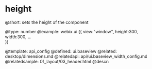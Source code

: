 height
=============


@short:
	sets the height of the component

@type: number
@example:
webix.ui ({ 
	view:"window",
	height:300, 
	width:300,
	...	 
})

@template:	api_config
@defined:	ui.baseview	
@related:
	desktop/dimensions.md
@relatedapi:
	api/ui.baseview_width_config.md
@relatedsample:
	01_layout/03_header.html
@descr:


